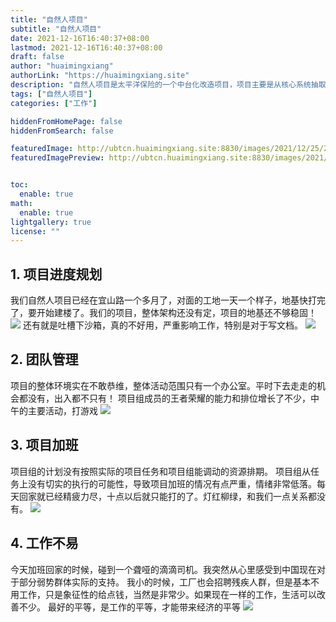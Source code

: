 ```yaml
---
title: "自然人项目"
subtitle: "自然人项目"
date: 2021-12-16T16:40:37+08:00
lastmod: 2021-12-16T16:40:37+08:00
draft: false
author: "huaimingxiang"
authorLink: "https://huaimingxiang.site"
description: "自然人项目是太平洋保险的一个中台化改造项目，项目主要是从核心系统抽取客户信息进行模块化改造"
tags: ["自然人项目"]
categories: ["工作"]

hiddenFromHomePage: false
hiddenFromSearch: false

featuredImage: http://ubtcn.huaimingxiang.site:8830/images/2021/12/25/20211225124001.png
featuredImagePreview: http://ubtcn.huaimingxiang.site:8830/images/2021/12/25/20211225124001.png


toc:
  enable: true
math:
  enable: true
lightgallery: true
license: ""
---
```


## 1. 项目进度规划
我们自然人项目已经在宜山路一个多月了，对面的工地一天一个样子，地基快打完了，要开始建楼了。我们的项目，整体架构还没有定，项目的地基还不够稳固！
![](http://ubtcn.huaimingxiang.site:8830/images/2021/12/25/20211225124001.png)
还有就是吐槽下沙箱，真的不好用，严重影响工作，特别是对于写文档。
![](http://ubtcn.huaimingxiang.site:8830/images/2021/12/25/20211225124243.png)


## 2. 团队管理
项目的整体环境实在不敢恭维，整体活动范围只有一个办公室。平时下去走走的机会都没有，出入都不只有！
项目组成员的王者荣耀的能力和排位增长了不少，中午的主要活动，打游戏
![](http://ubtcn.huaimingxiang.site:8830/images/2021/12/25/20211225124337.png)


## 3. 项目加班
项目组的计划没有按照实际的项目任务和项目组能调动的资源排期。
项目组从任务上没有切实的执行的可能性，导致项目加班的情况有点严重，情绪非常低落。每天回家就已经精疲力尽，十点以后就只能打的了。灯红柳绿，和我们一点关系都没有。
![](http://ubtcn.huaimingxiang.site:8830/images/2021/12/25/20211225124422.png)

## 4. 工作不易
今天加班回家的时候，碰到一个聋哑的滴滴司机。我突然从心里感受到中国现在对于部分弱势群体实际的支持。
我小的时候，工厂也会招聘残疾人群，但是基本不用工作，只是象征性的给点钱，当然是非常少。如果现在一样的工作，生活可以改善不少。
最好的平等，是工作的平等，才能带来经济的平等
![](http://ubtcn.huaimingxiang.site:8830/images/2021/12/25/20211225124527.png)

